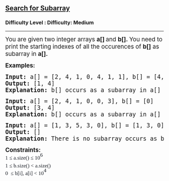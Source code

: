 <h2><a href="https://www.geeksforgeeks.org/problems/search-for-subarray/1?page=1&sortBy=latest">Search for Subarray</a></h2><h3>Difficulty Level : Difficulty: Medium</h3><hr><div class="problems_problem_content__Xm_eO"><p><span style="font-size: 14pt;">You are given two integer arrays&nbsp;<strong>a[]&nbsp;</strong>and&nbsp;<strong>b[].&nbsp;</strong>You need to print the starting indexes of all the occurences of&nbsp;<strong>b[]</strong>&nbsp;as subarray in&nbsp;<strong>a[].</strong></span></p>
<p><strong><span style="font-size: 14pt;">Examples:<br></span></strong></p>
<pre><strong><span style="font-size: 14pt;">Input: </span></strong><span style="font-size: 14pt;">a[] = [2, 4, 1, 0, 4, 1, 1], b[] = [4, 1]<br><strong>Output: </strong>[1, 4]<br><strong>Explanation: </strong>b[] occurs as a subarray in a[] from index 1 to 2 and from index 4 to 5.</span></pre>
<pre><strong><span style="font-size: 14pt;">Input: </span></strong><span style="font-size: 14pt;">a[] = [2, 4, 1, 0, 0, 3], b[] = [0]<br><strong>Output: </strong>[3, 4]<br><strong>Explanation: </strong>b[] occurs as a subarray in a[] from index 3 to 3 and from 4 to 4.</span></pre>
<pre><strong><span style="font-size: 14pt;">Input: </span></strong><span style="font-size: 14pt;">a[] = [1, 3, 5, 3, 0], b[] = [1, 3, 0]<br><strong>Output: </strong>[]<br><strong>Explanation: </strong>There is no subarray occurs as b[] in a[]</span></pre>
<p><strong><span style="font-size: 14pt;">Constraints:<br></span></strong><span style="color: #1e2229; font-family: Nunito; font-size: 17px; background-color: #ffffff;">1 ≤ a.size() ≤ 10</span><span style="box-sizing: border-box; line-height: 1.7em; position: relative; vertical-align: baseline; top: -0.5em; font-family: Nunito; color: #1e2229; background-color: #ffffff; font-size: 17px !important;">6</span><br style="box-sizing: border-box; line-height: 1.7em; font-family: Nunito; font-size: 17px; color: #1e2229; background-color: #ffffff;"><span style="color: #1e2229; font-family: Nunito; font-size: 17px; background-color: #ffffff;">1 ≤ b.size() &lt; a.size()<br></span><span style="color: #1e2229; font-family: Nunito; font-size: 17px; background-color: #ffffff;">0&nbsp; ≤ b[i], a[i] &lt;&nbsp;</span><span style="color: #1e2229; font-family: Nunito; font-size: 17px; background-color: #ffffff;">10</span><span style="box-sizing: border-box; line-height: 1.7em; position: relative; vertical-align: baseline; top: -0.5em; font-family: Nunito; color: #1e2229; background-color: #ffffff; font-size: 17px !important;">4</span></p></div>